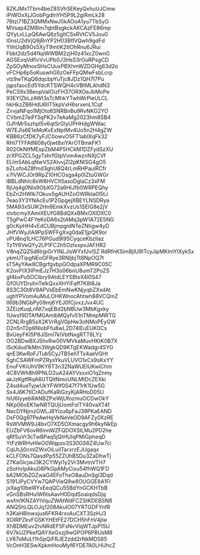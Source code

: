 8ZKJMx1Tbm4beZ8SVhSEKeyQxhuUJCmw
iPiWOxXjJOobPgdInYH5P9L2giRmLk28
76tzi71BZ3QMMxNwJ5kAOoA1yu7TbSyG
MVsap4ZM8lm7qbtBsgkckAKCAzFE86mp
QYyLvLLpQ6AwQ6z5gltCSxRVtCV5Jou0
I0nsU2dVjQ9jRnYP2H03BflVQwh9gdFd
YlihUqB9Os5XyT9mtiK2tIOhRnu6JRui
Fbbt2dz5d4fkpWWBM2zjH0z41xcZ0wnG
AGSEoqVdfivVvUPb0J3HsS3rOuRPsgCD
ZpSOyMnoxSHsCUuxPBXhmWZDGHg63d2o
vFCHp6p5oKuswhG6zOeFFpQMwFsbLcrp
vlz9wTKqQ6dqcbpYuTjc8JDz1QH7I7Pu
jqpsfaocEd5YdcKTSWQH4cVBtMLAhdN3
PeCS9x3BeopVaIOizFH37ORXOeJbMoPe
93EYlZbLzAWt3sTcMhkYTwhWrPieULCL
hkHkzZB6HdU6lIT5kpVxH6srxenL1Cqf
ZvvjaNFqo1MjOto6SNRBnBu9RvNKG2YO
CVbm27eiFf3qPK2v7eAaMg2023hm8SB4
OJfrMr5szhpI5v6qtSrGlyUPHHdgWWac
W7EJIs6E1eMoKvExNpIMv4Uo5n2H4gZW
KBB6zCfDK7yFJC0owvO5FT1ablXqFk32
RHi7TFFAtNl08y0jwt8xiYArOTBmkFK1
R02OkNtfMEspZbM4P5HCkM1DZFydSzXU
zrXPGZCL5gyTshrfGtpVvm4wznNXjCVf
ELlm5AbLqNwVS2AIvvjZl2pKNlSG4gO5
bZLofo4Z8fmd3ghU8Q4rLmRHPaulRCfr
x7lVWCJOr9RpZ10HCOsga4p0lZtuGWGr
IBBLdNhIc8xW8HVClt5asoDglaCz3xFM
RjUq4g0NIs9ObXG72a6HIJfb0WRPEQhy
EbZn2HWIk7Okuv5gAUHZoGWRkIa0l5tJ
7eao3Y3YNAcEu1P2GpgejXBEYLNSDRya
5MA93xSUlK2Hn8EmkXvzUs1SElG8e2jV
xlvbcmyXAmiXEUfG8BdQXxBMxOXIDXC0
T5gPwC4FYeKoDA6s2tAMq3pW1A72E5NG
g0cKpHH4vEdCUBjmpgidNTeZNtigw4yD
JHfVWyJIA9PpSWFFgXxg0daE1jpQK9or
vPU8nq1LHC76PGud9l95CyqceKbzIIaz
Tz1Y6VeQYy2LP1FC2h5OzIxxpvJAFHR2
V8nqZQZSd6lrjpGrYlNLJisWYxfJvISZ
RdRfnKSimBjIU9ITcyJipMKImYIXykSx
ykmUTipgNEoGFRye3RNIjbjTt8NpOQ7t
sT5AyYAw8CBgrfgvbpGOdpaXPMR9C05C
K2ovFtX3IPmEJz7H3o06bnU8umT2PoZS
gf4bxPu5OCIbry9AtdLEYSBtsX4l0S47
GfOUYDruhnTelkQxxXHYiFaff7K8I8Ja
8S3C3Gt8V8APVsEbEmNwKNjyqbZXxdAt
ughYPVomAuMuLOHKWnocAhtwh88VCQmZ
lI69b3NGbPy09mj6YEJ0fCjvxzJvx4UC
3ZEizKuqLnNt7xqEBd2bNBUw3MbKgxky
1Uwsf9DTAfMGAmibMQyfv51nTMmpMWTG
2CNLRrgB5sX2KVrRgV0pHw3oNMoPEyGW
D2n5nT0p6NIobFfu8wL2D74lEuEUK0Cs
BxUeyFKI5P8JiSmI7klVbtNxgRTT6LYz
OO2BDwBXJShvRw00VMVkaMuvHKtK0B7X
lScKdud1kMm3WgkQD9KTgEKWadgr4SYG
qnE3KwRoFJTub5CyJTB5ehTTx4aeVGHt
SghCSAWFmPZRysYkuVLUVO1xCs9sKxYY
EnuFVKiUhV9KY6T3n32NaWUElUKwiChm
4C8VWh8h9PNLO2uA24AYVsxxiO1qZnmy
akJzKgtfRqA6UTQitNmoUNLMtDcZEXki
Z4sd4ueTyjwUkYFWIf0S47f71rK1Uw5G
Sx4J6K7tICrADufKaRiGzyKjARHoD05U
hlU6IyyebRANBZPxiWjUfozmuOCDwOkY
NKp06oEK1wNRTQUjUomFolTY40vaXT4f
NacDYNjmzGWLJ8Ylzu6pFaJ39PKaEAND
DsF0Qg97PeAwHqVkNeVeOD9AFZy0XzRE
RsWVMW9J4bvO7XD5OXmacgy9h6kyNkEp
EUZbFV6ovR6innWZFQDOXSlLMu2PD2he
qRfSuVr3cTwBPaq5jQtHUIqPMiGpheqD
YtFzWRHvHleO0Wqpzo3S30GS6Z4Uw7ci
CqUtJj0cmIZWxOiLuilTarxrzEJUgaqx
kCLFONs7QasdPp55ZZUhBSDu3ZaDhwTj
Z7KaGlcjwJ3K2CYWyi1y2Vr3MvtnVTH7
zSoHvIpAkuG6PkGpAMyCixu54fhWQ1FD
bA2MObZGZwaG4EFoThsO8auDnSgI3Dqd
S191JPyCVYw7QAPVieQ9w8OUGGE8A1Fl
jxXag10belRYxEeqQCu55BdYnGCKHTbB
vGnSBsRHuIW6tsAavH0DqdSoaiqdsDjq
wsfm1KNZAYtVquZWAtWdFCZStKDEBSN8
ANQShLQLOJq1208AkuIO07YRTGDFYnfR
h3KaH8lnwxjus6FKR4rxvAuCXT3SzHJ3
XOIRPZkvFGSKYHEtFE27DCH5hFnV4jIw
XhBDMEuv2tvNRdEF5FsNvVlqWTJpP15U
6V7kUZPkefQAYXeGxzj9wGPOP6PBUsM8
LV67oMuLf1hSpQiFRJE2zdd2rNkMDS85
VcOnH3ESwXpkmHooMyf6YDE7A0LHUhcZ
